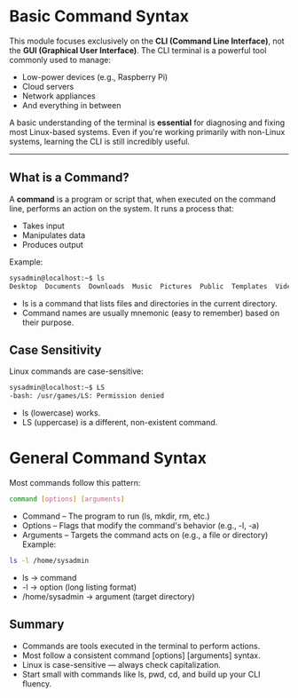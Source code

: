 # Basic Command Syntax

This module focuses exclusively on the **CLI (Command Line Interface)**, not the **GUI (Graphical User Interface)**. The CLI terminal is a powerful tool commonly used to manage:

- Low-power devices (e.g., Raspberry Pi)
- Cloud servers
- Network appliances
- And everything in between

A basic understanding of the terminal is **essential** for diagnosing and fixing most Linux-based systems. Even if you're working primarily with non-Linux systems, learning the CLI is still incredibly useful.

---

## What is a Command?

A **command** is a program or script that, when executed on the command line, performs an action on the system. It runs a process that:
- Takes input
- Manipulates data
- Produces output

Example:

```bash
sysadmin@localhost:~$ ls
Desktop  Documents  Downloads  Music  Pictures  Public  Templates  Videos
```
- ls is a command that lists files and directories in the current directory.
- Command names are usually mnemonic (easy to remember) based on their purpose.

## Case Sensitivity
Linux commands are case-sensitive:
```bash
sysadmin@localhost:~$ LS
-bash: /usr/games/LS: Permission denied
```
- ls (lowercase) works.
- LS (uppercase) is a different, non-existent command.

# General Command Syntax
Most commands follow this pattern:
```bash
command [options] [arguments]
```
- Command – The program to run (ls, mkdir, rm, etc.)
- Options – Flags that modify the command's behavior (e.g., -l, -a)
- Arguments – Targets the command acts on (e.g., a file or directory)
Example:
```bash
ls -l /home/sysadmin
```
- ls → command
- -l → option (long listing format)
- /home/sysadmin → argument (target directory)

## Summary
- Commands are tools executed in the terminal to perform actions.
- Most follow a consistent command [options] [arguments] syntax.
- Linux is case-sensitive — always check capitalization.
- Start small with commands like ls, pwd, cd, and build up your CLI fluency.
